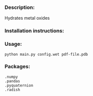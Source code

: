 ### Description:
Hydrates metal oxides

### Installation instructions:


### Usage:
```
python main.py config.wet pdf-file.pdb
```

### Packages:
	.numpy
	.pandas
	.pyquaternion
	.radish

